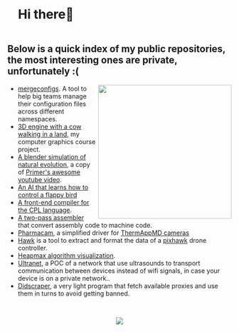 
<!--h1 without bottom border-->

<div id="user-content-toc">
  <ul align="left">
    <summary><h1 style="display: inline-block">Hi there👋</h1></summary>
  </ul>
</div>


<!--About Me-->

## Below is a quick index of my public repositories, the most interesting ones are private, unfortunately :(

<picture> <img align="right" src="https://media1.tenor.com/m/vuJ4ABnFW8oAAAAC/pokemon-spoon.gif" width = 300px></picture>

- [mergeconfigs](https://github.com/x41lakazam/mergeconfigs). A tool to help big teams manage their configuration files across different namespaces.
- [3D engine with a cow walking in a land](https://github.com/x41lakazam/3D-cow-in-a-land), my computer graphics course project.
- [A blender simulation of natural evolution](https://github.com/x41lakazam/natural_selection), a copy of [Primer's awesome youtube video](https://www.youtube.com/watch?v=0ZGbIKd0XrM&t=395s&pp=ygUQcHJpbWVyIGV2b2x1dGlvbg%3D%3D).
- [An AI that learns how to control a flappy bird](https://github.com/x41lakazam/flappy-bird-AI)
- [A front-end compiler for the CPL language](https://github.com/x41lakazam/cpl_front_end_compiler).
- [A two-pass assembler](https://github.com/x41lakazam/two-pass-assembler-c) that convert assembly code to machine code.
- [Pharmacam](https://github.com/x41lakazam/Pharmacam), a simplified driver for [ThermAppMD cameras](https://www.naxsg.com/product/therm-app-md-pro/)  
- [Hawk](https://github.com/x41lakazam/hawk) is a tool to extract and format the data of a [pixhawk](https://pixhawk.org/) drone controller.
- [Heapmax algorithm visualization](https://github.com/x41lakazam/heapmax_pygame).
- [Ultranet](https://github.com/x41lakazam/ultranet), a POC of a network that use ultrasounds to transport communication between devices instead of wifi signals, in case your device is on a private network.. 
- [Didscraper](https://github.com/x41lakazam/didscraper), a very light program that fetch available proxies and use them in turns to avoid getting banned.

<br>

<!--profile visit count-->

<div align="center">


[![](https://visitcount.itsvg.in/api?id=x41lakazam&label=Profile%20Views&color=1&pretty=false)](https://visitcount.itsvg.in)

</div>

